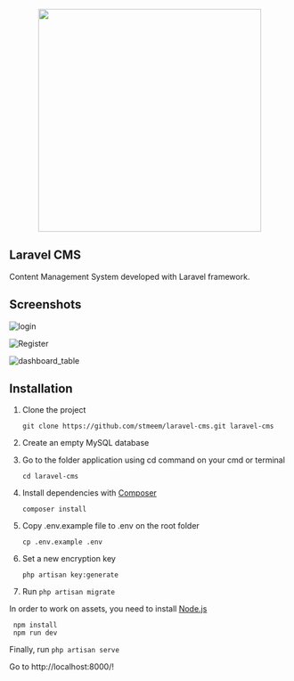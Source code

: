 <p align="center"><a href="https://laravel.com" target="_blank"><img src="https://raw.githubusercontent.com/laravel/art/master/logo-lockup/5%20SVG/2%20CMYK/1%20Full%20Color/laravel-logolockup-cmyk-red.svg" width="400"></a></p>

## Laravel CMS

Content Management System developed with Laravel framework.
## Screenshots

![login](https://user-images.githubusercontent.com/79108647/203097227-4d562a65-95f4-415c-8f18-a220c2bb7fc4.PNG)

![Register](https://user-images.githubusercontent.com/79108647/203097306-801eda98-023d-422c-b72e-a7bda5ab1a93.PNG)

![dashboard_table](https://user-images.githubusercontent.com/79108647/203098543-84607dc9-5d9e-4b27-8788-72be579fa168.PNG)

## Installation

1. Clone the project

   ```
   git clone https://github.com/stmeem/laravel-cms.git laravel-cms
   ```

2. Create an empty MySQL database

3. Go to the folder application using cd command on your cmd or terminal

   ```
   cd laravel-cms
   ```
   
4. Install dependencies with [Composer](https://getcomposer.org/doc/00-intro.md)

   ```
   composer install
   ```
   
5. Copy .env.example file to .env on the root folder

   ```
   cp .env.example .env 
   ```

6. Set a new encryption key

   ```
   php artisan key:generate
   ```
   
 7. Run ```php artisan migrate ```
  
 In order to work on assets, you need to install [Node.js](http://nodejs.org)
 
  ```
   npm install
   npm run dev
   ```
Finally, run ```php artisan serve ```

Go to http://localhost:8000/!
